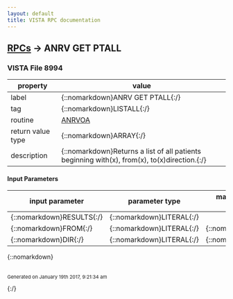 ```yaml
---
layout: default
title: VISTA RPC documentation
---
```




## [RPCs](TableOfContent.md) &#8594; ANRV GET PTALL 



### VISTA File 8994 


 property | value 
--- | --- 
 label | {::nomarkdown}ANRV GET PTALL{:/}
 tag | {::nomarkdown}LISTALL{:/}
 routine | [ANRVOA](http://code.osehra.org/dox/Routine_ANRVOA_source.html)
 return value type | {::nomarkdown}ARRAY{:/}
 description | {::nomarkdown}Returns a list of all patients beginning with(x), from(x), to(x)direction.{:/}

#### Input Parameters

| input parameter | parameter type | maximum data length | required | description | 
| --- | --- | --- | --- | --- | 
| {::nomarkdown}RESULTS{:/} | {::nomarkdown}LITERAL{:/} |  | {::nomarkdown}true{:/} |  | 
| {::nomarkdown}FROM{:/} | {::nomarkdown}LITERAL{:/} | {::nomarkdown}50{:/} | {::nomarkdown}true{:/} |  | 
| {::nomarkdown}DIR{:/} | {::nomarkdown}LITERAL{:/} | {::nomarkdown}50{:/} | {::nomarkdown}true{:/} |  | 

{::nomarkdown} <br/><br/><p style="font-size: 11px">Generated on January 19th 2017, 9:21:34 am</p>{:/}